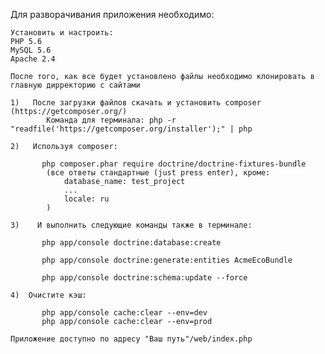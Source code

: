 Для разворачивания приложения необходимо:

    Установить и настроить:
    PHP 5.6
    MySQL 5.6
    Apache 2.4

    После того, как все будет установлено файлы необходимо клонировать в главную дирректорию с сайтами

    1)   После загрузки файлов скачать и установить composer (https://getcomposer.org/)
            Команда для терминала: php -r "readfile('https://getcomposer.org/installer');" | php

    2)   Используя composer:

           php composer.phar require doctrine/doctrine-fixtures-bundle
            (все ответы стандартные (just press enter), кроме:
                database_name: test_project
                ...
                locale: ru
            )

    3)    И выполнить следующие команды также в терминале:

           php app/console doctrine:database:create

           php app/console doctrine:generate:entities AcmeEcoBundle

           php app/console doctrine:schema:update --force

    4)  Очистите кэш:

           php app/console cache:clear --env=dev
           php app/console cache:clear --env=prod

    Приложение доступно по адресу "Ваш путь"/web/index.php

